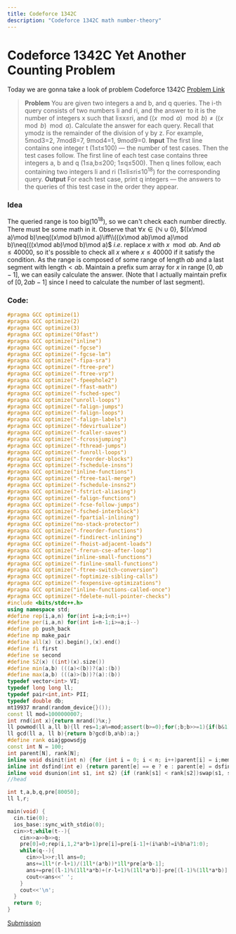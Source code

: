 ```yaml
---
title: Codeforce 1342C
description: "Codeforce 1342C math number-theory"
---
```


<!-- toc -->

# Codeforce 1342C Yet Another Counting Problem
Today we are gonna take a look of problem Codeforce 1342C
[Problem Link](https://codeforces.com/problemset/problem/1342/C)

> **Problem**
You are given two integers a and b, and q queries. The i-th query consists of two numbers li and ri, and the answer to it is the number of integers x such that li≤x≤ri, and $((x\mod a)\mod b)\neq((x\mod b)\mod a)$. Calculate the answer for each query.
Recall that ymodz is the remainder of the division of y by z. For example, 5mod3=2, 7mod8=7, 9mod4=1, 9mod9=0.
**Input**
The first line contains one integer t (1≤t≤100) — the number of test cases. Then the test cases follow.
The first line of each test case contains three integers a, b and q (1≤a,b≤200; 1≤q≤500).
Then q lines follow, each containing two integers li and ri (1≤li≤ri≤$10^{18}$) for the corresponding query.
**Output**
For each test case, print q integers — the answers to the queries of this test case in the order they appear.

### Idea
The queried range is too big($10^{18}$), so we can't check each number directly. There must be some math in it.
Observe that $\forall x\in\{\mathbb{N}\cup0\}$, $((x\mod a)\mod b)\neq((x\mod b)\mod a)\iff\\(((x\mod ab)\mod a)\mod b)\neq(((x\mod ab)\mod b)\mod a)$
$i.e.$ replace $x$ with $x\mod ab$.
And $ab\le40000$, so it's possible to check all $x$ where $x\le40000$ if it satisfy the condition.
As the range is composed of some range of length $ab$ and a last segment with length$<ab$.
Maintain a prefix sum array for $x$ in range $[0,ab-1]$, we can easily calculate the answer. (Note that I actually maintain prefix of $[0,2ab-1]$ since I need to calculate the number of last segment).

### Code:
```c++
#pragma GCC optimize(1)
#pragma GCC optimize(2)
#pragma GCC optimize(3)
#pragma GCC optimize("Ofast")
#pragma GCC optimize("inline")
#pragma GCC optimize("-fgcse")
#pragma GCC optimize("-fgcse-lm")
#pragma GCC optimize("-fipa-sra")
#pragma GCC optimize("-ftree-pre")
#pragma GCC optimize("-ftree-vrp")
#pragma GCC optimize("-fpeephole2")
#pragma GCC optimize("-ffast-math")
#pragma GCC optimize("-fsched-spec")
#pragma GCC optimize("unroll-loops")
#pragma GCC optimize("-falign-jumps")
#pragma GCC optimize("-falign-loops")
#pragma GCC optimize("-falign-labels")
#pragma GCC optimize("-fdevirtualize")
#pragma GCC optimize("-fcaller-saves")
#pragma GCC optimize("-fcrossjumping")
#pragma GCC optimize("-fthread-jumps")
#pragma GCC optimize("-funroll-loops")
#pragma GCC optimize("-freorder-blocks")
#pragma GCC optimize("-fschedule-insns")
#pragma GCC optimize("inline-functions")
#pragma GCC optimize("-ftree-tail-merge")
#pragma GCC optimize("-fschedule-insns2")
#pragma GCC optimize("-fstrict-aliasing")
#pragma GCC optimize("-falign-functions")
#pragma GCC optimize("-fcse-follow-jumps")
#pragma GCC optimize("-fsched-interblock")
#pragma GCC optimize("-fpartial-inlining")
#pragma GCC optimize("no-stack-protector")
#pragma GCC optimize("-freorder-functions")
#pragma GCC optimize("-findirect-inlining")
#pragma GCC optimize("-fhoist-adjacent-loads")
#pragma GCC optimize("-frerun-cse-after-loop")
#pragma GCC optimize("inline-small-functions")
#pragma GCC optimize("-finline-small-functions")
#pragma GCC optimize("-ftree-switch-conversion")
#pragma GCC optimize("-foptimize-sibling-calls")
#pragma GCC optimize("-fexpensive-optimizations")
#pragma GCC optimize("inline-functions-called-once")
#pragma GCC optimize("-fdelete-null-pointer-checks")
#include <bits/stdc++.h>
using namespace std;
#define rep(i,a,n) for(int i=a;i<n;i++)
#define per(i,a,n) for(int i=n-1;i>=a;i--)
#define pb push_back
#define mp make_pair
#define all(x) (x).begin(),(x).end()
#define fi first
#define se second
#define SZ(x) ((int)(x).size())
#define min(a,b) (((a)<(b))?(a):(b))
#define max(a,b) (((a)>(b))?(a):(b))
typedef vector<int> VI;
typedef long long ll;
typedef pair<int,int> PII;
typedef double db;
mt19937 mrand(random_device{}());
const ll mod=1000000007;
int rnd(int x){return mrand()%x;}
ll powmod(ll a,ll b){ll res=1;a%=mod;assert(b>=0);for(;b;b>>=1){if(b&1)res=res*a%mod;a=a*a%mod;}return res;}
ll gcd(ll a, ll b){return b?gcd(b,a%b):a;}
#define rank oiajgpowsdjg
const int N = 100;
int parent[N], rank[N];
inline void dsinit(int n) {for (int i = 0; i < n; i++)parent[i] = i;memset(rank, 0, sizeof rank);}
inline int dsfind(int e) {return parent[e] == e ? e : parent[e] = dsfind(parent[e]);}
inline void dsunion(int s1, int s2) {if (rank[s1] < rank[s2])swap(s1, s2);parent[s2] = s1;if (rank[s1] == rank[s2]) rank[s1]++;}
//head

int t,a,b,q,pre[80050];
ll l,r;

main(void) {
  cin.tie(0);
  ios_base::sync_with_stdio(0);
  cin>>t;while(t--){
    cin>>a>>b>>q;
    pre[0]=0;rep(i,1,2*a*b+1)pre[i]=pre[i-1]+(i%a%b!=i%b%a?1:0);
    while(q--){
      cin>>l>>r;ll ans=0;
      ans+=1ll*(r-l+1)/(1ll*(a*b))*1ll*pre[a*b-1];
      ans+=pre[(l-1)%(1ll*a*b)+(r-l+1)%(1ll*a*b)]-pre[(l-1)%(1ll*a*b)];
      cout<<ans<<' ';
    }
    cout<<'\n';
  }
  return 0;
}
```
[Submission](https://codeforces.com/contest/1342/submission/87735792)